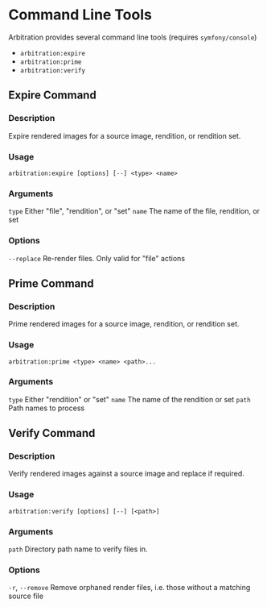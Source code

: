 Command Line Tools
===================

Arbitration provides several command line tools (requires `symfony/console`)

 - `arbitration:expire`
 - `arbitration:prime`
 - `arbitration:verify`

Expire Command
--------------

### Description

Expire rendered images for a source image, rendition, or rendition set.

### Usage

```shell
arbitration:expire [options] [--] <type> <name>
```

### Arguments

`type`              Either "file", "rendition", or "set"
`name`              The name of the file, rendition, or set

### Options

`--replace`         Re-render files. Only valid for "file" actions

Prime Command
-------------

### Description

Prime rendered images for a source image, rendition, or rendition set.

### Usage

```shell
arbitration:prime <type> <name> <path>...
```

### Arguments

`type`              Either "rendition" or "set"
`name`              The name of the rendition or set
`path`              Path names to process

Verify Command
--------------

### Description

Verify rendered images against a source image and replace if required.

### Usage

```shell
arbitration:verify [options] [--] [<path>]
```

### Arguments

`path`              Directory path name to verify files in.

### Options

`-r`, `--remove`    Remove orphaned render files, i.e. those without a matching source file

